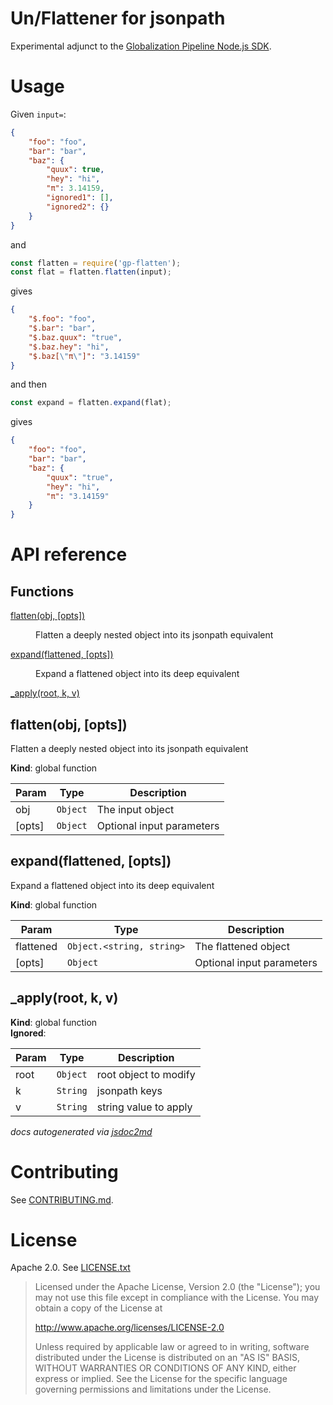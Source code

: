Un/Flattener for jsonpath
=========================

Experimental adjunct to the
[Globalization Pipeline Node.js SDK](https://github.com/IBM-Bluemix/gp-js-client).

Usage
===

Given `input=`:

```json
{
    "foo": "foo",
    "bar": "bar",
    "baz": {
        "quux": true,
        "hey": "hi",
        "π": 3.14159,
        "ignored1": [],
        "ignored2": {}
    }
}
```

and

```js
const flatten = require('gp-flatten');
const flat = flatten.flatten(input);
```

gives

```json
{
    "$.foo": "foo",
    "$.bar": "bar",
    "$.baz.quux": "true",
    "$.baz.hey": "hi",
    "$.baz[\"π\"]": "3.14159"
}
```

and then

```js
const expand = flatten.expand(flat);
```

gives


```json
{
    "foo": "foo",
    "bar": "bar",
    "baz": {
        "quux": "true",
        "hey": "hi",
        "π": "3.14159"
    }
}
```

API reference
===

## Functions

<dl>
<dt><a href="#flatten">flatten(obj, [opts])</a></dt>
<dd><p>Flatten a deeply nested object into its jsonpath equivalent</p>
</dd>
<dt><a href="#expand">expand(flattened, [opts])</a></dt>
<dd><p>Expand a flattened object into its deep equivalent</p>
</dd>
<dt><a href="#_apply">_apply(root, k, v)</a></dt>
<dd></dd>
</dl>

<a name="flatten"></a>

## flatten(obj, [opts])
Flatten a deeply nested object into its jsonpath equivalent

**Kind**: global function  

| Param | Type | Description |
| --- | --- | --- |
| obj | <code>Object</code> | The input object |
| [opts] | <code>Object</code> | Optional input parameters |

<a name="expand"></a>

## expand(flattened, [opts])
Expand a flattened object into its deep equivalent

**Kind**: global function  

| Param | Type | Description |
| --- | --- | --- |
| flattened | <code>Object.&lt;string, string&gt;</code> | The flattened object |
| [opts] | <code>Object</code> | Optional input parameters |

<a name="_apply"></a>

## _apply(root, k, v)
**Kind**: global function  
**Ignored**:   

| Param | Type | Description |
| --- | --- | --- |
| root | <code>Object</code> | root object to modify |
| k | <code>String</code> | jsonpath keys |
| v | <code>String</code> | string value to apply |


*docs autogenerated via [jsdoc2md](https://github.com/jsdoc2md/jsdoc-to-markdown)*

Contributing
===
See [CONTRIBUTING.md](CONTRIBUTING.md).

License
===
Apache 2.0. See [LICENSE.txt](LICENSE.txt)

> Licensed under the Apache License, Version 2.0 (the "License");
> you may not use this file except in compliance with the License.
> You may obtain a copy of the License at
> 
> http://www.apache.org/licenses/LICENSE-2.0
> 
> Unless required by applicable law or agreed to in writing, software
> distributed under the License is distributed on an "AS IS" BASIS,
> WITHOUT WARRANTIES OR CONDITIONS OF ANY KIND, either express or implied.
> See the License for the specific language governing permissions and
> limitations under the License.
